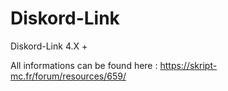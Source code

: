 # Diskord-Link
Diskord-Link 4.X +

All informations can be found here :
https://skript-mc.fr/forum/resources/659/
